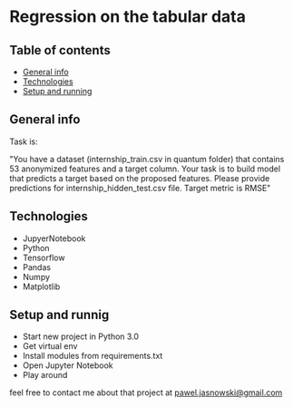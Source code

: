 # Regression on the tabular data

## Table of contents
* [General info](#general-info)
* [Technologies](#technologies)
* [Setup and running](#setup-and-running)

## General info

Task is:

"You have a dataset (internship_train.csv in quantum folder) that contains 53 anonymized features and a target column. Your task is to build model that predicts a target based on the proposed features. Please provide predictions for internship_hidden_test.csv file. Target metric is RMSE"

## Technologies
  
  - JupyerNotebook
  - Python
  - Tensorflow
  - Pandas 
  - Numpy
  - Matplotlib
  
 ## Setup and runnig
 
 - Start new project in Python 3.0
 - Get virtual env
 - Install modules from requirements.txt
 - Open Jupyter Notebook
 - Play around
 
 feel free to contact me about that project at pawel.jasnowski@gmail.com 


